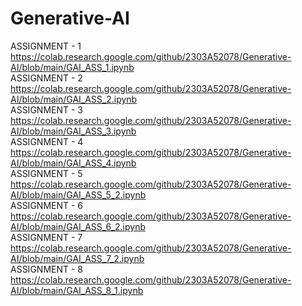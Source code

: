 # Generative-AI  
ASSIGNMENT - 1  
https://colab.research.google.com/github/2303A52078/Generative-AI/blob/main/GAI_ASS_1.ipynb  
ASSIGNMENT - 2  
https://colab.research.google.com/github/2303A52078/Generative-AI/blob/main/GAI_ASS_2.ipynb   
ASSIGNMENT - 3  
https://colab.research.google.com/github/2303A52078/Generative-AI/blob/main/GAI_ASS_3.ipynb  
ASSIGNMENT - 4  
https://colab.research.google.com/github/2303A52078/Generative-AI/blob/main/GAI_ASS_4.ipynb   
ASSIGNMENT - 5  
https://colab.research.google.com/github/2303A52078/Generative-AI/blob/main/GAI_ASS_5_2.ipynb  
ASSIGNMENT - 6  
https://colab.research.google.com/github/2303A52078/Generative-AI/blob/main/GAI_ASS_6_2.ipynb   
ASSIGNMENT - 7   
https://colab.research.google.com/github/2303A52078/Generative-AI/blob/main/GAI_ASS_7_2.ipynb  
ASSIGNMENT - 8   
https://colab.research.google.com/github/2303A52078/Generative-AI/blob/main/GAI_ASS_8_1.ipynb   
